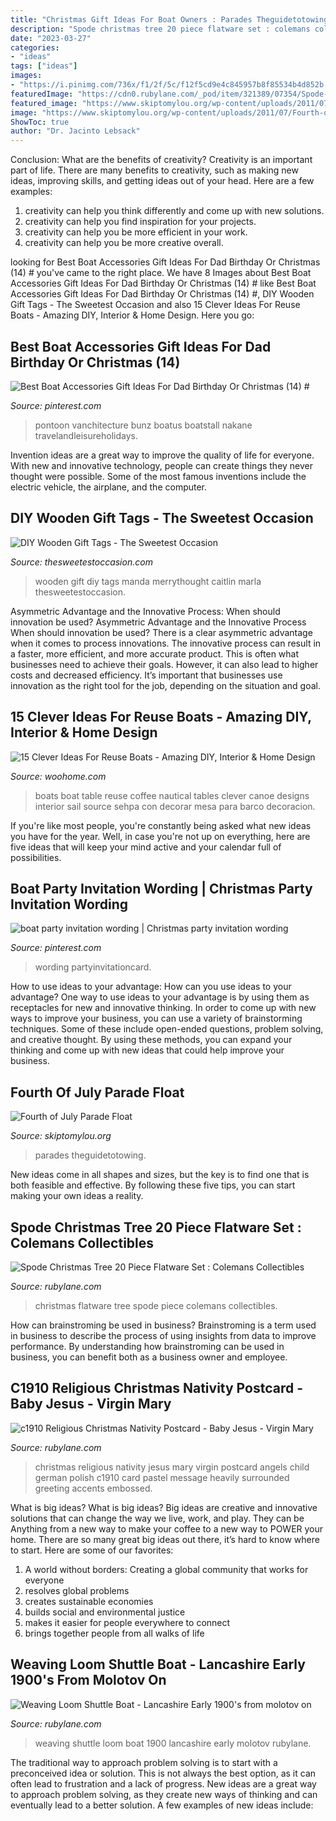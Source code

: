 ```yaml
---
title: "Christmas Gift Ideas For Boat Owners : Parades Theguidetotowing"
description: "Spode christmas tree 20 piece flatware set : colemans collectibles"
date: "2023-03-27"
categories:
- "ideas"
tags: ["ideas"]
images:
- "https://i.pinimg.com/736x/f1/2f/5c/f12f5cd9e4c845957b8f85534b4d852b.jpg"
featuredImage: "https://cdn0.rubylane.com/_pod/item/321389/07354/Spode-Christmas-Tree-20-Piece-Flatware-full-4o-2048-60-e.jpg"
featured_image: "https://www.skiptomylou.org/wp-content/uploads/2011/07/Fourth-of-July-Float-July-2011-1.jpg"
image: "https://www.skiptomylou.org/wp-content/uploads/2011/07/Fourth-of-July-Float-July-2011-1.jpg"
ShowToc: true
author: "Dr. Jacinto Lebsack"
---
```



Conclusion: What are the benefits of creativity?
Creativity is an important part of life. There are many benefits to creativity, such as making new ideas, improving skills, and getting ideas out of your head. Here are a few examples: 
1. creativity can help you think differently and come up with new solutions.
2. creativity can help you find inspiration for your projects.
3. creativity can help you be more efficient in your work.
4. creativity can help you be more creative overall.

	

		
looking for Best Boat Accessories Gift Ideas For Dad Birthday Or Christmas (14) # you've came to the right place. We have 8 Images about Best Boat Accessories Gift Ideas For Dad Birthday Or Christmas (14) # like Best Boat Accessories Gift Ideas For Dad Birthday Or Christmas (14) #, DIY Wooden Gift Tags - The Sweetest Occasion and also 15 Clever Ideas For Reuse Boats - Amazing DIY, Interior &amp; Home Design. Here you go:
		
    
## Best Boat Accessories Gift Ideas For Dad Birthday Or Christmas (14) #

<img loading=lazy src="https://i.pinimg.com/736x/f1/2f/5c/f12f5cd9e4c845957b8f85534b4d852b.jpg" onerror="this.onerror=null;this.src='https://tse3.mm.bing.net/th?id=OIP.aWY8oBeW-bX4N14tbs2xSAHaFC&amp;pid=15.1';" alt="Best Boat Accessories Gift Ideas For Dad Birthday Or Christmas (14) #">

_Source: pinterest.com_

>pontoon vanchitecture bunz boatus boatstall nakane travelandleisureholidays. 

	

Invention ideas are a great way to improve the quality of life for everyone. With new and innovative technology, people can create things they never thought were possible. Some of the most famous inventions include the electric vehicle, the airplane, and the computer.

    
## DIY Wooden Gift Tags - The Sweetest Occasion

<img loading=lazy src="https://thesweetestoccasion.com/wp-content/uploads/2013/12/Final-11.jpg" onerror="this.onerror=null;this.src='https://tse1.mm.bing.net/th?id=OIP.Bm3iE4EJru2m6UgDh2r0YAHaLH&amp;pid=15.1';" alt="DIY Wooden Gift Tags - The Sweetest Occasion">

_Source: thesweetestoccasion.com_

>wooden gift diy tags manda merrythought caitlin marla thesweetestoccasion. 

	

Asymmetric Advantage and the Innovative Process: When should innovation be used?
Asymmetric Advantage and the Innovative Process
When should innovation be used? There is a clear asymmetric advantage when it comes to process innovations. The innovative process can result in a faster, more efficient, and more accurate product. This is often what businesses need to achieve their goals. However, it can also lead to higher costs and decreased efficiency. It’s important that businesses use innovation as the right tool for the job, depending on the situation and goal.

    
## 15 Clever Ideas For Reuse Boats - Amazing DIY, Interior &amp; Home Design

<img loading=lazy src="http://www.woohome.com/wp-content/uploads/2013/08/boat-table.jpg" onerror="this.onerror=null;this.src='https://tse1.mm.bing.net/th?id=OIP.u0WiMYh1qHkFCqSH6AohwgHaFt&amp;pid=15.1';" alt="15 Clever Ideas For Reuse Boats - Amazing DIY, Interior &amp; Home Design">

_Source: woohome.com_

>boats boat table reuse coffee nautical tables clever canoe designs interior sail source sehpa con decorar mesa para barco decoracion. 

	

If you're like most people, you're constantly being asked what new ideas you have for the year. Well, in case you're not up on everything, here are five ideas that will keep your mind active and your calendar full of possibilities. 

    
## Boat Party Invitation Wording | Christmas Party Invitation Wording

<img loading=lazy src="https://i.pinimg.com/736x/73/a8/2c/73a82cf368bcc80ecc3430cbe6412cac.jpg" onerror="this.onerror=null;this.src='https://tse2.mm.bing.net/th?id=OIP._JvkRy4df8sltlosVWeslAHaKX&amp;pid=15.1';" alt="boat party invitation wording | Christmas party invitation wording">

_Source: pinterest.com_

>wording partyinvitationcard. 

	

How to use ideas to your advantage: How can you use ideas to your advantage?
One way to use ideas to your advantage is by using them as receptacles for new and innovative thinking. In order to come up with new ways to improve your business, you can use a variety of brainstorming techniques. Some of these include open-ended questions, problem solving, and creative thought. By using these methods, you can expand your thinking and come up with new ideas that could help improve your business.

    
## Fourth Of July Parade Float

<img loading=lazy src="https://www.skiptomylou.org/wp-content/uploads/2011/07/Fourth-of-July-Float-July-2011-1.jpg" onerror="this.onerror=null;this.src='https://tse2.mm.bing.net/th?id=OIP.h3nlqmHTxYm-2KG0hvN2XgAAAA&amp;pid=15.1';" alt="Fourth of July Parade Float">

_Source: skiptomylou.org_

>parades theguidetotowing. 

	

New ideas come in all shapes and sizes, but the key is to find one that is both feasible and effective. By following these five tips, you can start making your own ideas a reality.

    
## Spode Christmas Tree 20 Piece Flatware Set : Colemans Collectibles

<img loading=lazy src="https://cdn0.rubylane.com/_pod/item/321389/07354/Spode-Christmas-Tree-20-Piece-Flatware-full-4o-2048-60-e.jpg" onerror="this.onerror=null;this.src='https://tse1.mm.bing.net/th?id=OIP.urDM9qxlmaa6mi8kMvoSAgHaEk&amp;pid=15.1';" alt="Spode Christmas Tree 20 Piece Flatware Set : Colemans Collectibles">

_Source: rubylane.com_

>christmas flatware tree spode piece colemans collectibles. 

	

How can brainstroming be used in business?
Brainstroming is a term used in business to describe the process of using insights from data to improve performance. By understanding how brainstroming can be used in business, you can benefit both as a business owner and employee.

    
## C1910 Religious Christmas Nativity Postcard - Baby Jesus - Virgin Mary

<img loading=lazy src="https://cdn0.rubylane.com/shops/ctyankeeantiques/29-0460Q.1L.jpg" onerror="this.onerror=null;this.src='https://tse3.mm.bing.net/th?id=OIP.43D0Fc1Y7ZY6QVTWMGM10gHaLR&amp;pid=15.1';" alt="c1910 Religious Christmas Nativity Postcard - Baby Jesus - Virgin Mary">

_Source: rubylane.com_

>christmas religious nativity jesus mary virgin postcard angels child german polish c1910 card pastel message heavily surrounded greeting accents embossed. 

	

What is big ideas?
What is big ideas? Big ideas are creative and innovative solutions that can change the way we live, work, and play. They can be Anything from a new way to make your coffee to a new way to POWER your home. There are so many great big ideas out there, it’s hard to know where to start. Here are some of our favorites: 
1. A world without borders: Creating a global community that works for everyone 
2. resolves global problems 
3. creates sustainable economies 
4. builds social and environmental justice  
5. makes it easier for people everywhere to connect 
6. brings together people from all walks of life 

    
## Weaving Loom Shuttle Boat - Lancashire Early 1900&#039;s From Molotov On

<img loading=lazy src="https://cdn0.rubylane.com/shops/molotov/8223.1L.jpg" onerror="this.onerror=null;this.src='https://tse4.mm.bing.net/th?id=OIP.C_1q9lFzvM_GuhJpAt1-2wHaEV&amp;pid=15.1';" alt="Weaving Loom Shuttle Boat - Lancashire Early 1900&#039;s from molotov on">

_Source: rubylane.com_

>weaving shuttle loom boat 1900 lancashire early molotov rubylane. 

	

The traditional way to approach problem solving is to start with a preconceived idea or solution. This is not always the best option, as it can often lead to frustration and a lack of progress. New ideas are a great way to approach problem solving, as they create new ways of thinking and can eventually lead to a better solution. A few examples of new ideas include:

